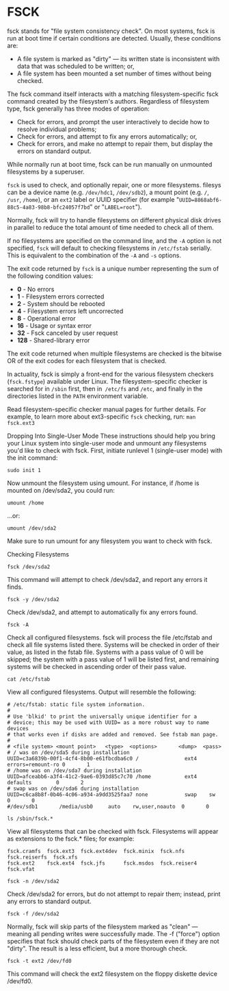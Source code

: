 # FSCK

fsck stands for "file system consistency check". On most systems, fsck is run at boot time if certain conditions are detected. Usually, these conditions are:

* A file system is marked as "dirty" — its written state is inconsistent with data that was scheduled to be written; or,
* A file system has been mounted a set number of times without being checked.

The fsck command itself interacts with a matching filesystem-specific fsck command created by the filesystem's authors. Regardless of filesystem type, fsck generally has three modes of operation:
* Check for errors, and prompt the user interactively to decide how to resolve individual problems;
* Check for errors, and attempt to fix any errors automatically; or,
* Check for errors, and make no attempt to repair them, but display the errors on standard output.

While normally run at boot time, fsck can be run manually on unmounted filesystems by a superuser.

`fsck` is used to check, and optionally repair, one or more filesystems.
filesys can be a device name (e.g. `/dev/hdc1`, `/dev/sdb2`), a mount point (e.g. `/`, `/usr`, `/home`), or an `ext2` label or UUID specifier (for example "`UUID=8868abf6-88c5-4a83-98b8-bfc24057f7bd`" or "`LABEL=root`").

Normally, fsck will try to handle filesystems on different physical disk drives in parallel to reduce the total amount of time needed to check all of them.

If no filesystems are specified on the command line, and the `-A` option is not specified, `fsck` will default to checking filesystems in `/etc/fstab` serially. This is equivalent to the combination of the `-A` and `-s` options.

The exit code returned by `fsck` is a unique number representing the sum of the following condition values:

* **0** - No errors
* **1** - Filesystem errors corrected
* **2** - System should be rebooted
* **4** - Filesystem errors left uncorrected
* **8** - Operational error
* **16** - Usage or syntax error
* **32** - Fsck canceled by user request
* **128** - Shared-library error

The exit code returned when multiple filesystems are checked is the bitwise OR of the exit codes for each filesystem that is checked.

In actuality, fsck is simply a front-end for the various filesystem checkers (`fsck.fstype`) available under Linux. The filesystem-specific checker is searched for in `/sbin` first, then in` /etc/fs` and `/etc`, and finally in the directories listed in the `PATH` environment variable.

Read filesystem-specific checker manual pages for further details. For example, to learn more about ext3-specific `fsck` checking, run:
`man fsck.ext3`

Dropping Into Single-User Mode
These instructions should help you bring your Linux system into single-user mode and unmount any filesystems you'd like to check with fsck.
First, initiate runlevel 1 (single-user mode) with the init command:
```
sudo init 1
```

Now unmount the filesystem using umount. For instance, if /home is mounted on /dev/sda2, you could run:

```
umount /home
```

...or:
```
umount /dev/sda2
```

Make sure to run umount for any filesystem you want to check with fsck.

Checking Filesystems
```
fsck /dev/sda2
```
This command will attempt to check /dev/sda2, and report any errors it finds.
```
fsck -y /dev/sda2
```

Check /dev/sda2, and attempt to automatically fix any errors found.
```
fsck -A
```

Check all configured filesystems. fsck will process the file /etc/fstab and check all file systems listed there. Systems will be checked in order of their <pass> value, as listed in the fstab file. Systems with a pass value of 0 will be skipped; the system with a pass value of 1 will be listed first, and remaining systems will be checked in ascending order of their pass value.

```
cat /etc/fstab
```

View all configured filesystems. Output will resemble the following:
```
# /etc/fstab: static file system information.
#
# Use 'blkid' to print the universally unique identifier for a
# device; this may be used with UUID= as a more robust way to name devices
# that works even if disks are added and removed. See fstab man page.
#
# <file system> <mount point>   <type>  <options>       <dump>  <pass>
# / was on /dev/sda5 during installation
UUID=c3a6839b-00f1-4cf4-8b00-e61fbcdba6c0 /               ext4    errors=remount-ro 0       1
# /home was on /dev/sda7 during installation
UUID=afceabb6-a3f4-41c2-9ae6-0393d85c7c70 /home           ext4    defaults        0       2
# swap was on /dev/sda6 during installation
UUID=c6ca8b8f-0b46-4c06-a934-a9dd3525faa7 none            swap    sw              0       0
#/dev/sdb1       /media/usb0     auto    rw,user,noauto  0       0
```
```
ls /sbin/fsck.*
```

View all filesystems that can be checked with fsck. Filesystems will appear as extensions to the fsck.* files; for example:
```
fsck.cramfs  fsck.ext3  fsck.ext4dev  fsck.minix  fsck.nfs      fsck.reiserfs  fsck.xfs
fsck.ext2    fsck.ext4  fsck.jfs      fsck.msdos  fsck.reiser4  fsck.vfat
```

```
fsck -n /dev/sda2
```

Check /dev/sda2 for errors, but do not attempt to repair them; instead, print any errors to standard output.
```
fsck -f /dev/sda2
```

Normally, fsck will skip parts of the filesystem marked as "clean" — meaning all pending writes were successfully made. The -f ("force") option specifies that fsck should check parts of the filesystem even if they are not "dirty". The result is a less efficient, but a more thorough check.
```
fsck -t ext2 /dev/fd0
```

This command will check the ext2 filesystem on the floppy diskette device /dev/fd0.
